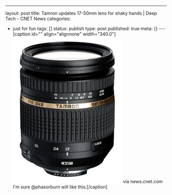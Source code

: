 ---
layout: post
title: Tamron updates 17-50mm lens for shaky hands | Deep Tech - CNET News
categories: 
- just for fun
tags: []
status: publish
type: post
published: true
meta: {}
---[caption id="" align="alignnone" width="340.0"]
![via news.cnet.com I'm sure @phasorburn will like this.](/squarespace_images/static_50d2902fe4b0959a0871a12c_50d29312e4b04687d9db341b_50d29313e4b04687d9db3495_1355977494234__img.jpg) via news.cnet.com I'm sure @phasorburn will like this.[/caption]
